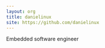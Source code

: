 ```yaml
---
layout: org
title: danielinux
site: https://github.com/danielinux
---
```

Embedded software engineer
